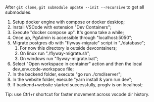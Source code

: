 After `git clone`, `git submodule update --init --recursive` to get all submodules.

1. Setup docker engine with compose or docker desktop;
2. Install VSCode with extension "Dev Containers";
3. Execute "docker compose up". It's gonna take a while;
4. Once up, PgAdmin is accessible through "localhost:5050";
5. Migrate postgres db with "flyway-migrate" script in "./database";
   1. For now this directory is outside devcontainers;
   2. On linux run "./flyway-migrate.sh";
   3. On windows run "flyway-migrate.bat";
7. Select "Open workspace in container" action and then the local dev_env.code-workspace file;
8. In the backend folder, execute "go run ./cmd/server";
9. In the website folder, execute "yarn install & yarn run dev";
8. If backend+website started successfully, proglv is on localhost;

Tip: use Ctrl+r shortcut for faster movement across vscode dir history.